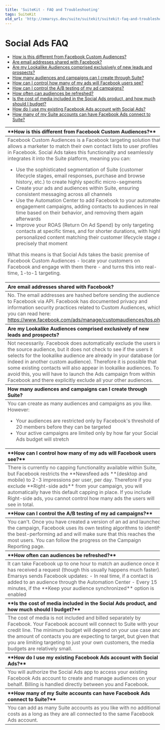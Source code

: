 ```yaml
---
title: 'SuiteKit - FAQ and Troubleshooting'
tags: SuiteKit
old_url: 'http://emarsys.dev/suite/suitekit/suitekit-faq-and-troubleshooting/'
---
```


Social Ads FAQ
==============

- [How is this different from Facebook Custom Audiences?](#different)
- [Are email addresses shared with Facebook?](#shared)
- [Are my Lookalike Audiences comprised exclusively of new leads and prospects?](#lookalike)
- [How many audiences and campaigns can I create through Suite?](#how-many)
- [How can I control how many of my ads will Facebook users see?](#cap)
- [How can I control the A/B testing of my ad campaigns?](#a/b)
- [How often can audiences be refreshed?](#how-often)
- [Is the cost of media included in the Social Ads product, and how much should I budget?](#cost)
- [How do I use my existing Facebook Ads account with Social Ads?](#existing)
- [How many of my Suite accounts can have Facebook Ads connect to Suite?](#accounts)<a name="different"></a>
 
<table border="0" cellpadding="1" class="wikitable" style="width: 100%; border-width: 0px; border-style: solid;"><thead><tr><th style="text-align: left;">**How is this different from Facebook Custom Audiences?**</th> </tr></thead><tbody><tr><td style="text-align: left; border-color: #fff; background-color: #fff; color: #555555;">Facebook Custom Audiences is a Facebook targeting solution that allows a marketer to match their own contact lists to user profiles in Facebook. Social Ads takes this functionality and seamlessly integrates it into the Suite platform, meaning you can:

- Use the sophisticated segmentation of Suite (customer lifecycle stages, email responses, purchase and browse history, etc.) to create highly specific micro-segments
- Create your ads and audiences within Suite, ensuring consistent messaging across all channels
- Use the Automation Center to add Facebook to your automated engagement campaigns, adding contacts to audiences in real time based on their behavior, and removing them again afterwards
- Improve your ROAS (Return On Ad Spend) by only targeting contacts at specific times, and for shorter durations, with highly personalized content matching their customer lifecycle stage at precisely that moment
 
 What this means is that Social Ads takes the basic premise of Facebook Custom Audiences - locate your customers on Facebook and engage with them there - and turns this into real-time, 1-to-1 targeting.<a name="shared"></a></td> </tr></tbody><thead><tr><th style="text-align: left;">**Are email addresses shared with Facebook?**</th> </tr></thead><tbody><tr><td style="text-align: left; border-color: #fff; background-color: #fff; color: #555555;">No. The email addresses are hashed before sending the audience to Facebook via API. Facebook has documented privacy and information security practices related to Custom Audiences, which you can read here: <https://www.facebook.com/ads/manage/customaudiences/tos.php><a name="lookalike"></a></td> </tr></tbody><thead><tr><th style="text-align: left;">**Are my Lookalike Audiences comprised exclusively of new leads and prospects?**</th> </tr></thead><tbody><tr><td style="text-align: left; border-color: #fff; background-color: #fff; color: #555555;">Not necessarily. Facebook does automatically exclude the users in the source audience, but it does not check to see if the users it selects for the lookalike audience are already in your database (or indeed in another custom audience). Therefore it is possible that some existing contacts will also appear in lookalike audiences. To avoid this, you will have to launch the Ads campaign from within Facebook and there explicitly exclude all your other audiences.<a name="how-many"></a></td> </tr></tbody><thead><tr><th style="text-align: left;">**How many audiences and campaigns can I create through Suite?**</th> </tr></thead><tbody><tr><td style="text-align: left; border-color: #fff; background-color: #fff; color: #555555;">You can create as many audiences and campaigns as you like. However:

- Your audiences are restricted only by Facebook's threshold of 20 members before they can be targeted
- Your active campaigns are limited only by how far your Social Ads budget will stretch<a name="cap"></a>
 
</td> </tr></tbody><thead><tr><th style="text-align: left;">**How can I control how many of my ads will Facebook users see?**</th> </tr></thead><tbody><tr><td style="text-align: left; border-color: #fff; background-color: #fff; color: #555555;">There is currently no capping functionality available within Suite, but Facebook restricts the **Newsfeed ads **(desktop and mobile) to 2-3 impressions per user, per day. Therefore if you exclude **Right-side ads** from your campaign, you will automatically have this default capping in place. If you include Right-side ads, you cannot control how many ads the users will see in total. <a name="a/b"></a></td> </tr></tbody><thead><tr><th style="text-align: left;">**How can I control the A/B testing of my ad campaigns?**</th> </tr></thead><tbody><tr><td style="text-align: left; border-color: #fff; background-color: #fff; color: #555555;">You can't. Once you have created a version of an ad and launched the campaign, Facebook uses its own testing algorithms to identify the best-performing ad and will make sure that this reaches the most users. You can follow the progress on the Campaign Reporting page.<a name="how-often"></a></td> </tr></tbody><thead><tr><th style="text-align: left;">**How often can audiences be refreshed?**</th> </tr></thead><tbody><tr><td style="text-align: left; border-color: #fff; background-color: #fff; color: #555555;">It can take Facebook up to one hour to match an audience once it has received a request (though this usually happens much faster). Emarsys sends Facebook updates: - In real time, if a contact is added to an audience through the Automation Center
- Every 15 minutes, if the **Keep your audience synchronized** option is enabled<a name="cost"></a>
 
</td> </tr></tbody><thead><tr><th style="text-align: left;">**Is the cost of media included in the Social Ads product, and how much should I budget?**</th> </tr></thead><tbody><tr><td style="text-align: left; border-color: #fff; background-color: #fff; color: #555555;">The cost of media is not included and billed separately by Facebook. Your Facebook account will connect to Suite with your credit line. The minimum budget will depend on your use case and the amount of contacts you are expecting to target, but given that you are limiting targeting to just your own customers, the media budgets are relatively small.<a name="existing"></a>

 </td> </tr></tbody><thead><tr><th style="text-align: left;">**How do I use my existing Facebook Ads account with Social Ads?**</th> </tr></thead><tbody><tr><td style="text-align: left; border-color: #fff; background-color: #fff; color: #555555;">You will authorize the Social Ads app to access your existing Facebook Ads account to create and manage audiences on your behalf. Billing is handled directly between you and Facebook.<a name="accounts"></a>

 </td> </tr></tbody><thead><tr><th style="text-align: left;">**How many of my Suite accounts can have Facebook Ads connect to Suite?**</th> </tr></thead><tbody><tr><td style="text-align: left; border-color: #fff; background-color: #fff; color: #555555;">You can add as many Suite accounts as you like with no additional costs as a long as they are all connected to the same Facebook Ads account.

 </td></tr></tbody></table>